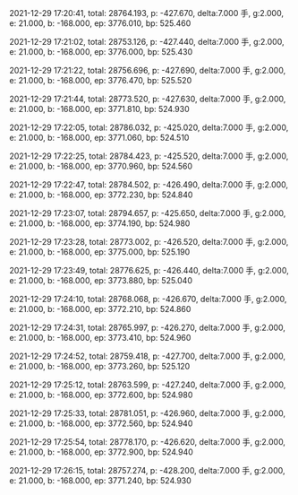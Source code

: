 2021-12-29 17:20:41, total: 28764.193, p: -427.670, delta:7.000 手, g:2.000, e: 21.000, b: -168.000, ep: 3776.010, bp: 525.460

2021-12-29 17:21:02, total: 28753.126, p: -427.440, delta:7.000 手, g:2.000, e: 21.000, b: -168.000, ep: 3776.000, bp: 525.430

2021-12-29 17:21:22, total: 28756.696, p: -427.690, delta:7.000 手, g:2.000, e: 21.000, b: -168.000, ep: 3776.470, bp: 525.520

2021-12-29 17:21:44, total: 28773.520, p: -427.630, delta:7.000 手, g:2.000, e: 21.000, b: -168.000, ep: 3771.810, bp: 524.930

2021-12-29 17:22:05, total: 28786.032, p: -425.020, delta:7.000 手, g:2.000, e: 21.000, b: -168.000, ep: 3771.060, bp: 524.510

2021-12-29 17:22:25, total: 28784.423, p: -425.520, delta:7.000 手, g:2.000, e: 21.000, b: -168.000, ep: 3770.960, bp: 524.560

2021-12-29 17:22:47, total: 28784.502, p: -426.490, delta:7.000 手, g:2.000, e: 21.000, b: -168.000, ep: 3772.230, bp: 524.840

2021-12-29 17:23:07, total: 28794.657, p: -425.650, delta:7.000 手, g:2.000, e: 21.000, b: -168.000, ep: 3774.190, bp: 524.980

2021-12-29 17:23:28, total: 28773.002, p: -426.520, delta:7.000 手, g:2.000, e: 21.000, b: -168.000, ep: 3775.000, bp: 525.190

2021-12-29 17:23:49, total: 28776.625, p: -426.440, delta:7.000 手, g:2.000, e: 21.000, b: -168.000, ep: 3773.880, bp: 525.040

2021-12-29 17:24:10, total: 28768.068, p: -426.670, delta:7.000 手, g:2.000, e: 21.000, b: -168.000, ep: 3772.210, bp: 524.860

2021-12-29 17:24:31, total: 28765.997, p: -426.270, delta:7.000 手, g:2.000, e: 21.000, b: -168.000, ep: 3773.410, bp: 524.960

2021-12-29 17:24:52, total: 28759.418, p: -427.700, delta:7.000 手, g:2.000, e: 21.000, b: -168.000, ep: 3773.260, bp: 525.120

2021-12-29 17:25:12, total: 28763.599, p: -427.240, delta:7.000 手, g:2.000, e: 21.000, b: -168.000, ep: 3772.600, bp: 524.980

2021-12-29 17:25:33, total: 28781.051, p: -426.960, delta:7.000 手, g:2.000, e: 21.000, b: -168.000, ep: 3772.560, bp: 524.940

2021-12-29 17:25:54, total: 28778.170, p: -426.620, delta:7.000 手, g:2.000, e: 21.000, b: -168.000, ep: 3772.900, bp: 524.940

2021-12-29 17:26:15, total: 28757.274, p: -428.200, delta:7.000 手, g:2.000, e: 21.000, b: -168.000, ep: 3771.240, bp: 524.930